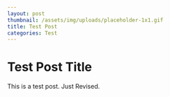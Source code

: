 ```yaml
---
layout: post
thumbnail: /assets/img/uploads/placeholder-1x1.gif
title: Test Post
categories: Test
---
```

# Test Post Title
This is a test post. Just Revised.
